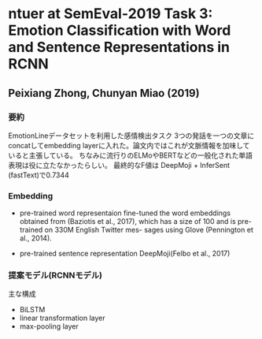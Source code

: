 # ntuer at SemEval-2019 Task 3: Emotion Classification with Word and Sentence Representations in RCNN

## Peixiang Zhong, Chunyan Miao (2019)

### 要約
EmotionLineデータセットを利用した感情検出タスク
3つの発話を一つの文章にconcatしてembedding layerに入れた。論文内ではこれが文脈情報を加味していると主張している。
ちなみに流行りのELMoやBERTなどの一般化された単語表現は役に立たなかったらしい。
最終的なF値は
DeepMoji + InferSent (fastText)で0.7344


### Embedding
- pre-trained word representaion
fine-tuned the word embeddings obtained from (Baziotis et al., 2017), which has a size of 100 and is pre-trained on 330M English Twitter mes- sages using Glove (Pennington et al., 2014).

- pre-trained sentence representation
DeepMoji(Felbo et al., 2017) 

### 提案モデル(RCNNモデル)
主な構成
- BiLSTM
- linear transformation layer
- max-pooling layer
